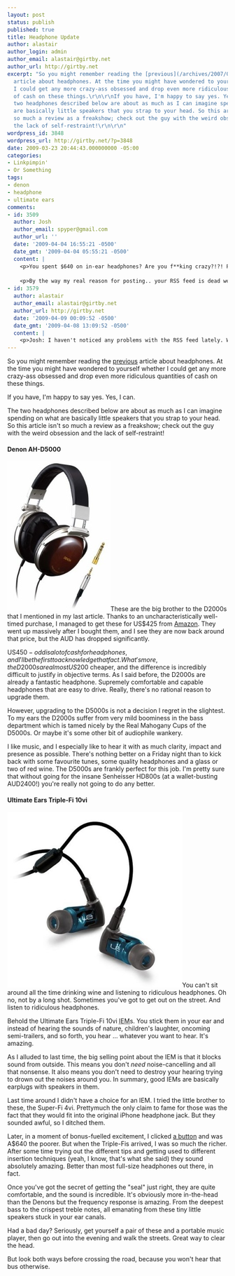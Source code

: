 ```yaml
---
layout: post
status: publish
published: true
title: Headphone Update
author: alastair
author_login: admin
author_email: alastair@girtby.net
author_url: http://girtby.net
excerpt: "So you might remember reading the [previous](/archives/2007/08/29/strapping-a-motorcycle-to-your-head/)
  article about headphones. At the time you might have wondered to yourself whether
  I could get any more crazy-ass obsessed and drop even more ridiculous quantities
  of cash on these things.\r\n\r\nIf you have, I'm happy to say yes. Yes, I can.\r\n\r\nThe
  two headphones described below are about as much as I can imagine spending on what
  are basically little speakers that you strap to your head. So this article isn't
  so much a review as a freakshow; check out the guy with the weird obsession and
  the lack of self-restraint!\r\n\r\n"
wordpress_id: 3848
wordpress_url: http://girtby.net/?p=3848
date: 2009-03-23 20:44:43.000000000 -05:00
categories:
- Linkpimpin'
- Or Something
tags:
- denon
- headphone
- ultimate ears
comments:
- id: 3509
  author: Josh
  author_email: spyper@gmail.com
  author_url: ''
  date: '2009-04-04 16:55:21 -0500'
  date_gmt: '2009-04-04 05:55:21 -0500'
  content: |
    <p>You spent $640 on in-ear headphones? Are you f**king crazy?!?! Props to you friend. Some people like cars, others beefing up their PC, you obviously love good sound. But 640 sounds extremely extravagent to me!</p>

    <p>By the way my real reason for posting.. your RSS feed is dead were you aware?</p>
- id: 3579
  author: alastair
  author_email: alastair@girtby.net
  author_url: http://girtby.net
  date: '2009-04-09 00:09:52 -0500'
  date_gmt: '2009-04-08 13:09:52 -0500'
  content: |
    <p>Josh: I haven't noticed any problems with the RSS feed lately. WFM anyway. What URL do you have? Is it one of the ones advertised? <a href="/feed/atom/" rel="nofollow">This</a> is the one I prefer to use these days...</p>
---
```

So you might remember reading the [previous](/archives/2007/08/29/strapping-a-motorcycle-to-your-head/) article about headphones. At the time you might have wondered to yourself whether I could get any more crazy-ass obsessed and drop even more ridiculous quantities of cash on these things.

If you have, I'm happy to say yes. Yes, I can.

The two headphones described below are about as much as I can imagine spending on what are basically little speakers that you strap to your head. So this article isn't so much a review as a freakshow; check out the guy with the weird obsession and the lack of self-restraint!

<a id="more"></a><a id="more-3848"></a>
#### Denon AH-D5000

<img src="/assets/2009/03/d5000.jpg" alt="Denon AH-D5000" border="0" width="236" height="343" class="lede" />These are the big brother to the D2000s that I mentioned in my last article. Thanks to an uncharacteristically well-timed purchase, I managed to get these for US$425 from [Amazon](http://www.amazon.com/Denon-AHD5000-AH-D5000-Reference-Headphones/dp/B000MVEC10/ref=pd_bbs_sr_1?ie=UTF8&s=electronics&qid=1237807368&sr=8-1). They went up massively after I bought them, and I see they are now back around that price, but the AUD has dropped significantly.

US$450-odd is a lot of cash for headphones, and I'll be the first to acknowledge that fact. What's more, the D2000s are almost US$200 cheaper, and the difference is incredibly difficult to justify in objective terms. As I said before, the D2000s are already a fantastic headphone. Supremely comfortable and capable headphones that are easy to drive. Really, there's no rational reason to upgrade them.

However, upgrading to the D5000s is not a decision I regret in the slightest. To my ears the D2000s suffer from very mild boominess in the bass department which is tamed nicely by the Real Mahogany Cups of the D5000s. Or maybe it's some other bit of audiophile wankery.

I like music, and I especially like to hear it with as much clarity, impact and presence as possible. There's nothing better on a Friday night than to kick back with some favourite tunes, some quality headphones and a glass or two of red wine. The D5000s are frankly perfect for this job. I'm pretty sure that without going for the insane Senheisser HD800s (at a wallet-busting AUD2400!) you're really not going to do any better.

#### Ultimate Ears Triple-Fi 10vi

<img src="/assets/2009/03/triple-fi-10vi.jpg" alt="Ultimate ears Triple-Fi 10vi" border="0" width="400" height="400" class="lede" />You can't sit around all the time drinking wine and listening to ridiculous headphones. Oh no, not by a long shot. Sometimes you've got to get out on the street. And listen to ridiculous headphones.

Behold the Ultimate Ears Triple-Fi 10vi <abbr title="In-Ear Monitors">IEM</abbr>s. You stick them in your ear and instead of hearing the sounds of nature, children's laughter, oncoming semi-trailers, and so forth, you hear ... whatever you want to hear. It's amazing.

As I alluded to last time, the big selling point about the IEM is that it blocks sound from outside. This means you don't *need* noise-cancelling and all that nonsense. It also means you don't need to destroy your hearing trying to drown out the noises around you. In summary, good IEMs are basically earplugs with speakers in them.

Last time around I didn't have a choice for an IEM. I tried the little brother to these, the Super-Fi 4vi. Prettymuch the only claim to fame for those was the fact that they would fit into the original iPhone headphone jack. But they sounded awful, so I ditched them.

Later, in a moment of bonus-fuelled excitement, I clicked [a button](http://headphones.com.au/psingle?productID=398) and was A$640 the poorer. But when the Triple-Fis arrived, I was so much the richer. After some time trying out the different tips and getting used to different insertion techniques (yeah, I know, that's what she said) they sound absolutely amazing. Better than most full-size headphones out there, in fact.

Once you've got the secret of getting the "seal" just right, they are quite comfortable, and the sound is incredible. It's obviously more in-the-head than the Denons but the frequency response is amazing. From the deepest bass to the crispest treble notes, all emanating from these tiny little speakers stuck in your ear canals.

Had a bad day? Seriously, get yourself a pair of these and a portable music player, then go out into the evening and walk the streets. Great way to clear the head.

But look both ways before crossing the road, because you won't hear that bus otherwise.
